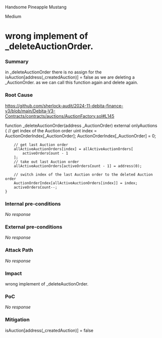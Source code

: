 Handsome Pineapple Mustang

Medium

# wrong implement of _deleteAuctionOrder.

### Summary

in _deleteAuctionOrder   there is no  assign for the  isAuction[address(_createdAuction)] = false as we are deleting a _AuctionOrder.
as we can call this function again and delete again.

### Root Cause

https://github.com/sherlock-audit/2024-11-debita-finance-v3/blob/main/Debita-V3-Contracts/contracts/auctions/AuctionFactory.sol#L145

  function _deleteAuctionOrder(address _AuctionOrder) external onlyAuctions {
        // get index of the Auction order
        uint index = AuctionOrderIndex[_AuctionOrder];
        AuctionOrderIndex[_AuctionOrder] = 0;

        // get last Auction order
        allActiveAuctionOrders[index] = allActiveAuctionOrders[
            activeOrdersCount - 1
        ];
        // take out last Auction order
        allActiveAuctionOrders[activeOrdersCount - 1] = address(0);

        // switch index of the last Auction order to the deleted Auction order
        AuctionOrderIndex[allActiveAuctionOrders[index]] = index;
        activeOrdersCount--;
    }


### Internal pre-conditions

_No response_

### External pre-conditions

_No response_

### Attack Path

_No response_

### Impact

wrong implement of _deleteAuctionOrder.

### PoC

_No response_

### Mitigation

 isAuction[address(_createdAuction)] = false